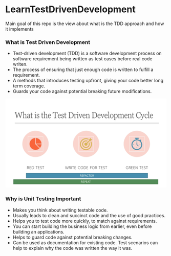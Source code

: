 # LearnTestDrivenDevelopment
Main goal of this repo is the view about what is the TDD approach and how it implements

### What is Test Driven Development
- Test-driven development (TDD) is a software development process on software requirement being written as test cases before real code writen.
- The process of ensuring that just enough code is written to fulfill a requirement.
- A methods that introduces testing upfront, giving your code better long term coverage.
- Guards your code against potential breaking future modifications.

<div>
  <p align="center">
    <img src="/Images/TDD_1.png" width="600"/>  
  </p>
</div>

### Why is Unit Testing Important
- Makes you think about writing testable code.
- Usually leads to clean and succinct code and the use of good practices.
- Helps you to test code more quickly, to match against requirements.
- You can start building the business logic from earlier, even before building an applications.
- Helps to guard code against potential breaking changes.
- Can be used as documentation for existing code. Test scenarios can help to explain why the code was written the way it was.